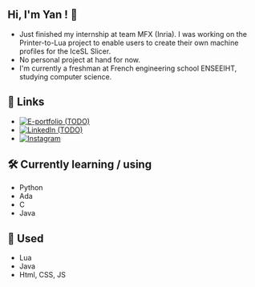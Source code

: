 ## Hi, I'm Yan ! 👋
- Just finished my internship at team MFX (Inria). I was working on the Printer-to-Lua project to enable users to create their own machine profiles for the IceSL Slicer.
- No personal project at hand for now.
- I'm currently a freshman at French engineering school ENSEEIHT, studying computer science.

## 🔗 Links
- [![E-portfolio (_TODO_)](https://img.shields.io/badge/my_portfolio-000?style=for-the-badge&logo=ko-fi&logoColor=white)](https://yanrabe.github.io/)
- [![LinkedIn (_TODO_)](https://img.shields.io/badge/linkedin-0A66C2?style=for-the-badge&logo=linkedin&logoColor=white)]([https://www.linkedin.com/](https://www.linkedin.com/in/yan-rabefaniraka-26467b331/))
- [![Instagram](https://img.shields.io/badge/twitter-1DA1F2?style=for-the-badge&logo=twitter&logoColor=white)](https://instagram.com/)

## 🛠 Currently learning / using
- Python
- Ada
- C
- Java

## 🚧 Used

- Lua
- Java
- Html, CSS, JS

